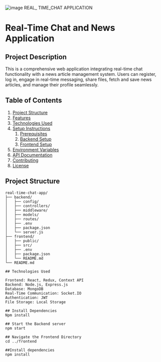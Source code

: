 ![image](https://github.com/user-attachments/assets/beadc4fa-032a-47b7-ace8-1481cb3e8bab)
REAL_ TIME_CHAT APPLICATION
# Real-Time Chat and News Application

## Project Description

This is a comprehensive web application integrating real-time chat functionality with a news article management system. Users can register, log in, engage in real-time messaging, share files, fetch and save news articles, and manage their profile seamlessly.

## Table of Contents

1. [Project Structure](#project-structure)
2. [Features](#features)
3. [Technologies Used](#technologies-used)
4. [Setup Instructions](#setup-instructions)
    1. [Prerequisites](#prerequisites)
    2. [Backend Setup](#backend-setup)
    3. [Frontend Setup](#frontend-setup)
5. [Environment Variables](#environment-variables)
6. [API Documentation](#api-documentation)
7. [Contributing](#contributing)
8. [License](#license)

## Project Structure

```plaintext
real-time-chat-app/
├── backend/
│   ├── config/
│   ├── controllers/
│   ├── middleware/
│   ├── models/
│   ├── routes/
│   ├── .env
│   ├── package.json
│   └── server.js
├── frontend/
│   ├── public/
│   ├── src/
│   ├── .env
│   ├── package.json
│   └── README.md
└── README.md

## Technologies Used

Frontend: React, Redux, Context API
Backend: Node.js, Express.js
Database: MongoDB
Real-Time Communication: Socket.IO
Authentication: JWT
File Storage: Local Storage

## Install Dependencies
Npm install

## Start the Backend server
npm start

## Navigate the Frontend Directory
cd ../frontend

##Install dependencies
npm install
